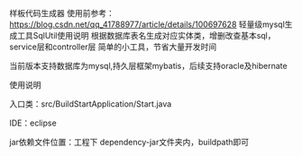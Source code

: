 样板代码生成器
使用前参考：https://blog.csdn.net/qq_41788977/article/details/100697628 轻量级mysql生成工具SqlUtil使用说明
根据数据库表名生成对应实体类，增删改查基本sql，service层和controller层
简单的小工具，节省大量开发时间

当前版本支持数据库为mysql,持久层框架mybatis，后续支持oracle及hibernate

使用说明

入口类：src/BuildStartApplication/Start.java

IDE：eclipse

jar依赖文件位置：工程下 dependency-jar文件夹内，buildpath即可
